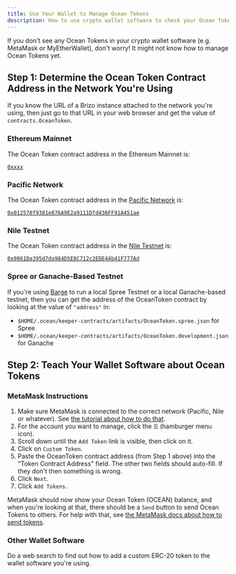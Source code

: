 ```yaml
---
title: Use Your Wallet to Manage Ocean Tokens
description: How to use crypto wallet software to check your Ocean Token balance and to send Ocean Tokens to others.
---
```


If you don't see any Ocean Tokens in your crypto wallet software (e.g. MetaMask or MyEtherWallet), don't worry! It might not know how to manage Ocean Tokens yet.

## Step 1: Determine the Ocean Token Contract Address in the Network You're Using

If you know the URL of a Brizo instance attached to the network you're using, then just go to that URL in your web browser and get the value of `contracts.OceanToken`.

### Ethereum Mainnet

The Ocean Token contract address in the Ethereum Mainnet is:

[`0xxxx`](https://etherscan.io/token/0xxxx)

### Pacific Network

The Ocean Token contract address in the [Pacific Network](/concepts/pacific-network/) is:

[`0x012578f9381e876A9E2a9111Dfd436FF91A451ae`](https://submarine.oceanprotocol.com/address/0x012578f9381e876a9e2a9111dfd436ff91a451ae/transactions)

### Nile Testnet

The Ocean Token contract address in the [Nile Testnet](/concepts/testnets/#the-nile-testnet) is:

[`0x9861Da395d7da984D5E8C712c2EDE44b41F777Ad`](https://submarine.nile.dev-ocean.com/address/0x9861Da395d7da984D5E8C712c2EDE44b41F777Ad)

### Spree or Ganache-Based Testnet

If you're using [Barge](https://github.com/oceanprotocol/barge) to run a local Spree Testnet or a local Ganache-based testnet, then you can get the address of the OceanToken contract by looking at the value of `"address"` in:

- `$HOME/.ocean/keeper-contracts/artifacts/OceanToken.spree.json` for Spree
- `$HOME/.ocean/keeper-contracts/artifacts/OceanToken.development.json` for Ganache

## Step 2: Teach Your Wallet Software about Ocean Tokens

### MetaMask Instructions

1. Make sure MetaMask is connected to the correct network (Pacific, Nile or whatever). See [the tutorial about how to do that](/tutorials/connect-to-networks/).
2. For the account you want to manage, click the `☰` (hamburger menu icon).
3. Scroll down until the `Add Token` link is visible, then click on it.
4. Click on `Custom Token`.
5. Paste the OceanToken contract address (from Step 1 above) into the "Token Contract Address" field. The other two fields should auto-fill. If they don't then something is wrong.
6. Click `Next`.
7. Click `Add Tokens`.

MetaMask should now show your Ocean Token (OCEAN) balance, and when you're looking at that, there should be a `Send` button to send Ocean Tokens to others. For help with that, see [the MetaMask docs about how to send tokens](https://metamask.zendesk.com/hc/en-us/articles/360015488931-How-to-Send-Tokens).

### Other Wallet Software

Do a web search to find out how to add a custom ERC-20 token to the wallet software you're using.

